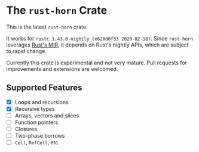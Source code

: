 # The `rust-horn` Crate

This is the latest `rust-horn` crate.

It works for `rustc 1.43.0-nightly (e620d0f33 2020-02-18)`.
Since `rust-horn` leverages [Rust's MIR](https://rust-lang.github.io/rustc-guide/mir/index.html), it depends on Rust's nightly APIs, which are subject to rapid change.

Currently this crate is experimental and not very mature.
Pull requests for improvements and extensions are welcomed.

## Supported Features

- [x] Loops and recursions
- [x] Recursive types
- [ ] Arrays, vectors and slices
- [ ] Function pointers
- [ ] Closures
- [ ] Two-phase borrows
- [ ] `Cell`, `RefCell`, etc.

